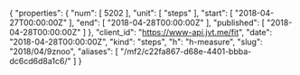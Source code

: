 {
  "properties": {
    "num": [
      5202
    ],
    "unit": [
      "steps"
    ],
    "start": [
      "2018-04-27T00:00:00Z"
    ],
    "end": [
      "2018-04-28T00:00:00Z"
    ],
    "published": [
      "2018-04-28T00:00:00Z"
    ]
  },
  "client_id": "https://www-api.jvt.me/fit",
  "date": "2018-04-28T00:00:00Z",
  "kind": "steps",
  "h": "h-measure",
  "slug": "2018/04/9znoo",
  "aliases": [
    "/mf2/c22fa867-d68e-4401-bbba-dc6cd6d8a1c6/"
  ]
}
